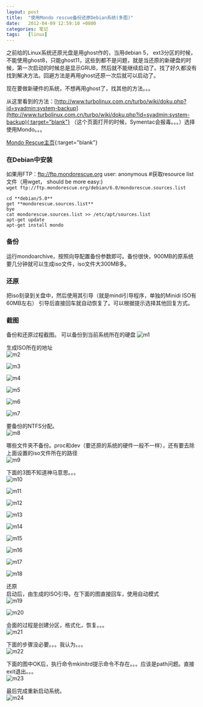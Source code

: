 ```yaml
---
layout: post
title:  "使用Mondo rescue备份还原Debian系统(多图)"
date:   2012-04-09 12:59:10 +0800
categories: 笔记
tags:   [linux]
---
```

之前给的Linux系统还原光盘是用ghost作的，当用debian 5， ext3分区的时候，不能使用ghost8，只能ghost11，这些到都不是问题，就是当还原的新硬盘的时候，第一次启动的时候总是显示GRUB，然后就不能继续启动了。找了好久都没有找到解决方法。回避方法是再用ghost还原一次后就可以启动了。

现在要做新硬件的系统，不想再用ghost了，找其他的方法。。。

从这里看到的方法：[http://www.turbolinux.com.cn/turbo/wiki/doku.php?id=syadmin:system-backup](http://www.turbolinux.com.cn/turbo/wiki/doku.php?id=syadmin:system-backup){:target="blank"} （这个页面打开的时候，Symentac会报毒。。。）选择使用Mondo。。。          

[Mondo Rescue主页](http://www.mondorescue.org/downloads.shtml){:target="blank"}

### 在Debian中安装    
如果用FTP：ftp://ftp.mondorescue.org  user: anonymous  #获取resource list文件（用wget， should be more easy:)                  
`wget ftp://ftp.mondorescue.org/debian/6.0/mondorescue.sources.list`                

    cd **debian/5.0**
    get **mondorescue.sources.list**
    bye
    cat mondorescue.sources.list >> /etc/apt/sources.list
    apt-get update
    apt-get install mondo
    
### 备份
运行mondoarchive，按照向导配置备份参数即可。备份很快，900MB的原系统要几分钟就可以生成iso文件，iso文件大300MB多。

### 还原
把iso刻录到关盘中，然后使用其引导（就是mindi引导程序，单独的Minidi ISO有60MB左右）
引导后直接回车就自动恢复了。可以根据提示选择其他回复方式。

### 截图
备份和还原过程截图。
可以备份到当前系统所在的硬盘
![m1](/images/m1.png)    
       
生成ISO所在的地址          
![m2](/images/m2.png)           

![m3](/images/m3.png)           

![m4](/images/m4.png)           

![m5](/images/m5.png)           

![m6](/images/m6.png)           

![m7](/images/m7.png)           

要备份的NTFS分配。             
![m8](/images/m8.png)           

哪些文件夹不备份。proc和dev（要还原的系统的硬件一般不一样），还有要去除上面设置的iso文件所在的路径              
![m9](/images/m9.png)           

下面的3图不知道神马意思。。。             
![m10](/images/m10.png)           

![m11](/images/m11.png)           

![m12](/images/m12.png)           

![m13](/images/m13.png)           

![m14](/images/m14.png)           

![m15](/images/m15.png)           

![m16](/images/m16.png)           

![m17](/images/m17.png)           

![m18](/images/m18.png)           

还原              
启动后，由生成的ISO引导。在下面的图直接回车，使用自动模式              
![m19](/images/m19.png)           

![m20](/images/m20.png)           

会面的过程是创建分区，格式化，恢复。。。                
![m21](/images/m21.png)           

下面的步骤没必要。。。我认为。。。               
![m22](/images/m22.png)           

下面的图中OK后，执行命令mkinitrd提示命令不存在。。。应该是path问题。直接exit退出。。。                
![m23](/images/m23.png)           

最后完成重新启动系统。                 
![m24](/images/m24.png)  

